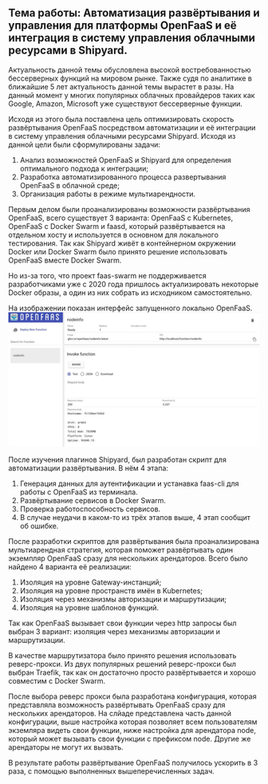 ## Тема работы: Автоматизация развёртывания и управления для платформы OpenFaaS и её интеграция в систему управления облачными ресурсами в Shipyard.

Актуальность данной темы обусловлена высокой востребованностью бессерверных функций на мировом рынке. Также судя по
аналитике в ближайшие 5 лет актуальность данной темы вырастет в разы.
На данный момент у многих популярных облачных провайдеров таких как Google, Amazon, Microsoft уже существуют
бессерверные функции.

Исходя из этого была поставлена цель оптимизировать скорость развёртывания OpenFaaS посредством автоматизации и её
интеграции в систему управления облачными ресурсами Shipyard.
Исходя из данной цели были сформулированы задачи:

1. Анализ возможностей OpenFaaS и Shipyard для определения оптимального подхода к интеграции;
2. Разработка автоматизированного процесса развертывания OpenFaaS в облачной среде;
3. Организация работы в режиме мультиарендности.

Первым делом были проанализированы возможности развёртывания OpenFaaS, всего существует 3 варианта:
OpenFaaS c Kubernetes, OpenFaaS с Docker Swarm и faasd, который развёртывается на отдельном хосту и используется в
основном для локального тестирования. Так как Shipyard живёт в контейнерном окружении Docker или Docker Swarm было
принято решение использовать OpenFaaS вместе Docker Swarm.

Но из-за того, что проект faas-swarm не поддерживается разработчиками уже с 2020 года пришлось актуализировать некоторые
Docker образы, а один из них собрать из исходником самостоятельно.

На изображении показан интерфейс запущенного локально OpenFaaS.
![OpenFaaS](../assets/OpenFaaS.jpg)

После изучения плагинов Shipyard, был разработан скрипт для автоматизации развёртывания. В нём 4 этапа:

1. Генерация данных для аутентификации и устанавка faas-cli для работы с OpenFaaS из терминала.
2. Развёртывание сервисов в Docker Swarm.
3. Проверка работоспособность сервисов.
4. В случае неудачи в каком-то из трёх этапов выше, 4 этап сообщит об ошибке.

После разработки скриптов для развёртывания была проанализирована мультиарендная стратегия, которая поможет развёртывать
один экземпляр OpenFaaS сразу для нескольких арендаторов. Всего было найдено 4 варианта её реализации:

1. Изоляция на уровне Gateway-инстанций;
2. Изоляция на уровне пространств имён в Kubernetes;
3. Изоляция через механизмы авторизации и маршрутизации;
4. Изоляция на уровне шаблонов функций.

Так как OpenFaaS вызывает свои функции через http запросы был выбран 3 вариант: изоляция через механизмы авторизации и
маршрутизации.

В качестве маршрутизатора было принято решения использовать реверс-прокси. Из двух популярных решений реверс-прокси был
выбран Traefik, так как он достаточно просто развёртывается и хорошо совместим с Docker Swarm.

После выбора реверс прокси была разработана конфигурация, которая представляла возможность развёртывать OpenFaaS сразу
для нескольких арендаторов. На слйаде представлена часть данной конфигурации, выше настройка которая позволяет всем
пользователям экземляра видеть свои функции, ниже настройка для арендатора node, который может вызывать свои функции с
префиксом node. Другие же арендаторы не могут их вызвать.

В результате работы развёртывание OpenFaaS получилось ускорить в 3 раза, с помощью выполненных вышеперечисленных задач.